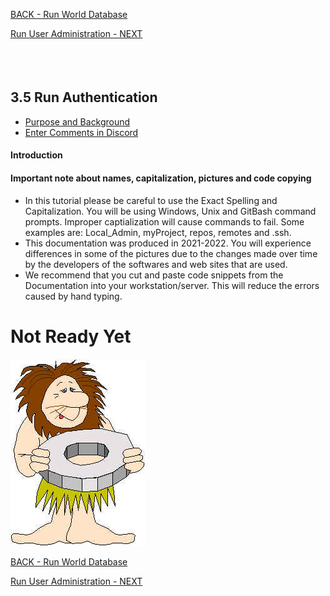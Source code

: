 <!-- ------------------------------------------------------------------------- -->

<div class="page-back">


[BACK - Run World Database](/FormR/fr0401_World-Database.md)
</div><div class="page-next">

[Run User Administration - NEXT](/FormR/fr0403_User-Administration.md)
</div><div style="margin-top:35px">&nbsp;</div>

<!-- ------------------------------------------------------------------------- -->


## 3.5 Run Authentication
- [Purpose and Background](../Setup/purposes/pfr0307_Setup-React-Apps-Ubuntu.md)
- [Enter Comments in Discord](https://discord.com/channels/928752444316483585/959889366224892055)

#### Introduction


#### Important note about names, capitalization, pictures and code copying
- In this tutorial please be careful to use the Exact Spelling and Capitalization. You will be using Windows, Unix and GitBash command prompts. Improper captialization will cause commands to fail. Some examples are: Local_Admin, myProject, repos, remotes and .ssh.
- This documentation was produced in 2021-2022. You will experience differences in some of the pictures due to the changes made over time by the developers of the softwares and web sites that are used.
- We recommend that you cut and paste code snippets from the Documentation into your workstation/server. This will reduce the errors caused by hand typing.

# Not Ready Yet

![Not Ready Yet](./images/fr0000-01_not-ready.png "Not Ready Yet")


<!-- ------------------------------------------------------------------------- -->

<div class="page-back">

[BACK - Run World Database](/FormR/fr0401_World-Database.md)
</div><div class="page-next">

[Run User Administration - NEXT](/FormR/fr0403_User-Administration.md)
</div>

<!-- ------------------------------------------------------------------------- -->